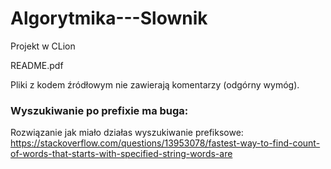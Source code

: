 # Algorytmika---Slownik

Projekt w CLion

README.pdf

Pliki z kodem źródłowym nie zawierają komentarzy (odgórny wymóg).


### Wyszukiwanie po prefixie ma buga:
Rozwiązanie jak miało działas wyszukiwanie prefiksowe:
https://stackoverflow.com/questions/13953078/fastest-way-to-find-count-of-words-that-starts-with-specified-string-words-are
